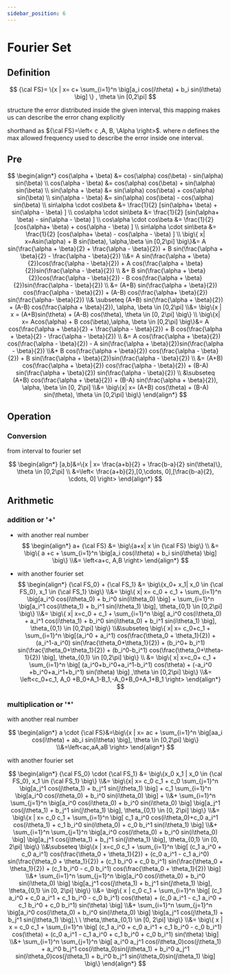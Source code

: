 ```yaml
---
sidebar_position: 6
---
```


# Fourier Set

## Definition

$$
{\cal FS}= \{x | x= c+ \sum_{i=1}^n \big[a_i cos(i\theta) + b_i sin(i\theta) \big] \} , \theta \in [0,2\pi]
$$

structure the error distributed inside the given interval, this mapping makes us can describe the error chang explicitly

shorthand as ${\cal FS}=\left< c ,A, B, \Alpha \right>$. where $n$ defines the max allowed frequency used to describe
the error
inside one interval.

## Pre

$$
\begin{align*}
cos(\alpha + \beta) &= cos(\alpha) cos(\beta) - sin(\alpha) sin(\beta) \\
cos(\alpha - \beta) &= cos(\alpha) cos(\beta) + sin(\alpha) sin(\beta) \\
sin(\alpha + \beta) &= sin(\alpha) cos(\beta) + cos(\alpha) sin(\beta) \\
sin(\alpha - \beta) &= sin(\alpha) cos(\beta) - cos(\alpha) sin(\beta) \\
sin\alpha \cdot cos\beta &= \frac{1}{2} [sin(\alpha+ \beta) + sin(\alpha - \beta) ] \\
cos\alpha \cdot sin\beta &= \frac{1}{2} [sin(\alpha+ \beta) - sin(\alpha - \beta) ] \\
cos\alpha \cdot cos\beta &= \frac{1}{2} [cos(\alpha+ \beta) + cos(\alpha - \beta) ] \\
sin\alpha \cdot sin\beta &= \frac{1}{2} [cos(\alpha+ \beta) - cos(\alpha - \beta) ] \\
\big\{ x| x=Asin(\alpha) + B sin(\beta), \alpha,\beta \in [0,2\pi] \big\}&= A sin(\frac{\alpha + \beta}{2} +
\frac{\alpha - \beta}{2}) +
B sin(\frac{\alpha + \beta}{2} - \frac{\alpha - \beta}{2}) \\&=
A sin(\frac{\alpha + \beta}{2})cos(\frac{\alpha - \beta}{2}) + A cos(\frac{\alpha + \beta}{2})sin(\frac{\alpha -
\beta}{2}) \\ &+
B sin(\frac{\alpha + \beta}{2})cos(\frac{\alpha - \beta}{2}) - B cos(\frac{\alpha + \beta}{2})sin(\frac{\alpha -
\beta}{2}) \\ &=
(A+B) sin(\frac{\alpha + \beta}{2}) cos(\frac{\alpha - \beta}{2}) + (A-B) cos(\frac{\alpha+
\beta}{2}) sin(\frac{\alpha- \beta}{2})
\\& \subseteq
(A+B) sin(\frac{\alpha + \beta}{2}) + (A-B) cos(\frac{\alpha + \beta}{2}), \alpha, \beta \in [0,2\pi] \\&=
\big\{x | x = (A+B)sin(\theta) + (A-B) cos(\theta), \theta \in [0, 2\pi] \big\} \\
\big\{x| x= Acos(\alpha) + B cos(\beta),\alpha, \beta \in [0,2\pi] \big\}&= A cos(\frac{\alpha + \beta}{2} +
\frac{\alpha - \beta}{2}) +
B cos(\frac{\alpha + \beta}{2} - \frac{\alpha - \beta}{2}) \\ &=
A cos(\frac{\alpha + \beta}{2}) cos(\frac{\alpha - \beta}{2}) -
A sin(\frac{\alpha + \beta}{2})sin(\frac{\alpha - \beta}{2}) \\&+
B cos(\frac{\alpha + \beta}{2}) cos(\frac{\alpha - \beta}{2}) +
B sin(\frac{\alpha + \beta}{2})sin(\frac{\alpha - \beta}{2})  \\ &=
(A+B) cos(\frac{\alpha + \beta}{2}) cos(\frac{\alpha - \beta}{2}) +
(B-A) sin(\frac{\alpha + \beta}{2}) sin(\frac{\alpha - \beta}{2})
\\ &\subseteq
(A+B) cos(\frac{\alpha + \beta}{2}) + (B-A) sin(\frac{\alpha + \beta}{2}), \alpha, \beta \in [0, 2\pi] \\&=
\big\{x| x= (A+B) cos(\theta) + (B-A) sin(\theta), \theta \in [0,2\pi] \big\}
\end{align*}
$$

## Operation

### Conversion

from interval to fourier set

$$
\begin{align*}
[a,b]&=\{x | x= \frac{a+b}{2} + \frac{b-a}{2} sin(\theta)\}, \theta \in [0,2\pi] \\
&=\left< \frac{a+b}{2},[0,\cdots, 0],[\frac{b-a}{2}, \cdots, 0] \right>
\end{align*}
$$

## Arithmetic

### addition or '+'

+ with another real number
  $$
  \begin{align*}
  a+ {\cal FS} &= \big\{a+x| x \in {\cal FS} \big\} \\ &=
  \big\{ a +c + \sum_{i=1}^n \big[a_i cos(i\theta) + b_i sin(i\theta) \big] \big\} \\&=
  \left<a+c, A,B \right>
  \end{align*}
  $$

+ with another fourier set
  $$
  \begin{align*}
  {\cal FS_0} + {\cal FS_1} &= \big\{x_0+ x_1| x_0 \in {\cal FS_0}, x_1 \in {\cal FS_1} \big\} \\&=
  \big\{ x| x= c_0 + c_1 + \sum_{i=1}^n \big[a_i^0 cos(i\theta_0) + b_i^0 sin(i\theta_0) \big] +
  \sum_{i=1}^n \big[a_i^1 cos(i\theta_1) + b_i^1 sin(i\theta_1) \big], \theta_{0,1} \in [0,2\pi]
  \big\} \\&=
  \big\{ x| x=c_0 + c_1 + \sum_{i=1}^n
  \big[ a_i^0 cos(i\theta_0) + a_i^1 cos(i\theta_1) + b_i^0 sin(i\theta_0)  + b_i^1 sin(i\theta_1) \big], \theta_{0,1}
  \in [0,2\pi] \big\}
  \\&\subseteq
  \big\{ x| x= c_0+c_1 + \sum_{i=1}^n
  \big[(a_i^0 + a_i^1) cos(\frac{\theta_0 + \theta_1}{2}) + (a_i^1-a_i^0) sin(\frac{\theta_0+\theta_1}{2}) +
  (b_i^0+ b_i^1) sin(\frac{\theta_0+\theta_1}{2}) + (b_i^0-b_i^1) cos(\frac{\theta_0+\theta-1}{2})
  \big], \theta_{0,1} \in [0,2\pi] \big\} \\ &=
  \big\{
  x| x=c_0+ c_1 + \sum_{i=1}^n
  \big[ (a_i^0+b_i^0+a_i^1-b_i^1) cos(\theta) + (-a_i^0 +b_i^0+a_i^1+b_i^1) sin(\theta) \big]
  ,\theta \in [0,2\pi]
  \big\} \\&=
  \left<c_0+c_1, A_0 +B_0+A_1-B_1,-A_0+B_0+A_1+B_1 \right>
  \end{align*}
  $$

### multiplication or '*'

with another real number

$$
\begin{align*}
a \cdot {\cal FS}&=\big\{x | x= ac + \sum_{i=1}^n \big[aa_i cos(i\theta) + ab_i sin(i\theta) \big], \theta \in [0,2\pi]
\big\} \\&=\left<ac,aA,aB \right>
\end{align*}
$$

with another fourier set

$$
\begin{align*}
{\cal FS_0} \cdot {\cal FS_1} &= \big\{x_0 x_1 | x_0 \in {\cal FS_0}, x_1 \in {\cal FS_1} \big\} \\&=
\big\{x| x= c_0 c_1 +
c_0 \sum_{j=1}^n \big[a_j^1 cos(j\theta_1) + b_j^1 sin(j\theta_1) \big] +
c_1 \sum_{i=1}^n \big[a_i^0 cos(i\theta_0) + b_i^0 sin(i\theta_0) \big] +
\\&+
\sum_{i=1}^n \sum_{j=1}^n \big[a_i^0 cos(i\theta_0) + b_i^0 sin(i\theta_0) \big]
\big[a_j^1 cos(j\theta_1) + b_j^1 sin(j\theta_1) \big], \theta_{0,1} \in [0, 2\pi]
\big\} \\&=
\big\{x | x= c_0 c_1 + \sum_{i=1}^n \big[  c_1 a_i^0 cos(i\theta_0)+c_0 a_i^1 cos(i\theta_1) +
c_1 b_i^0 sin(i\theta_0) + c_0 b_i^1 sin(i\theta_1)  \big] \\&+
\sum_{i=1}^n \sum_{j=1}^n \big[a_i^0 cos(i\theta_0) + b_i^0 sin(i\theta_0) \big]
\big[a_j^1 cos(j\theta_1) + b_j^1 sin(j\theta_1) \big], \theta_{0,1} \in [0, 2\pi]
\big\} \\&\subseteq
\big\{x | x=c_0 c_1 + \sum_{i=1}^n \big[
(c_1 a_i^0 + c_0 a_i^1) cos(\frac{\theta_0 + \theta_1}{2}) +
(c_0 a_i^1 - c_1 a_i^0) sin(\frac{\theta_0 + \theta_1}{2}) +
(c_1 b_i^0 + c_0 b_i^1) sin(\frac{\theta_0 + \theta_1}{2}) +
(c_1 b_i^0 - c_0 b_i^1) cos(\frac{\theta_0 + \theta_1}{2})
\big] \\&+
\sum_{i=1}^n \sum_{j=1}^n \big[a_i^0 cos(i\theta_0) + b_i^0 sin(i\theta_0) \big]
\big[a_j^1 cos(j\theta_1) + b_j^1 sin(j\theta_1) \big], \theta_{0,1} \in [0, 2\pi]
\big\} \\&=
\big\{
x | c_0 c_1 + \sum_{i=1}^n \big[
(c_1 a_i^0 + c_0 a_i^1 + c_1 b_i^0 - c_0 b_i^1) cos(\theta) +
(c_0 a_i^1 - c_1 a_i^0 + c_1 b_i^0 + c_0 b_i^1) sin(\theta)
\big] \\&+
\sum_{i=1}^n \sum_{j=1}^n \big[a_i^0 cos(i\theta_0) + b_i^0 sin(i\theta_0) \big]
\big[a_j^1 cos(j\theta_1) + b_j^1 sin(j\theta_1) \big],\ \ \theta,\theta_{0,1} \in [0, 2\pi]
\big\} \\&=
\big\{
x | x = c_0 c_1 + \sum_{i=1}^n \big[
(c_1 a_i^0 + c_0 a_i^1 + c_1 b_i^0 - c_0 b_i^1) cos(\theta) +
(c_0 a_i^1 - c_1 a_i^0 + c_1 b_i^0 + c_0 b_i^1) sin(\theta)
\big] \\&+
\sum_{i=1}^n \sum_{j=1}^n \big[
a_i^0 a_j^1 cos(i\theta_0)cos(j\theta_1) +
a_i^0 b_j^1 cos(i\theta_0)sin(j\theta_1) +
b_i^0 a_j^1 sin(i\theta_0)cos(j\theta_1) +
b_i^0 b_j^1 sin(i\theta_0)sin(j\theta_1)
\big]
\big\}
\end{align*}
$$

